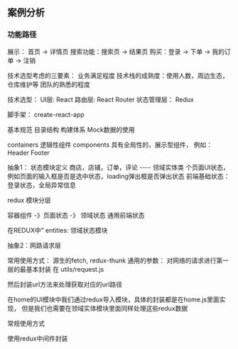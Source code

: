 
## 案例分析

### 功能路径

展示： 首页 -> 详情页
搜索功能：搜索页 -> 结果页
购买：登录 -> 下单 -> 我的订单 -> 注销

技术选型考虑的三要素：
业务满足程度
技术栈的成熟度：使用人数，周边生态，仓库维护等
团队的熟悉的程度

技术选型：
UI层: React
路由层: React Router
状态管理层： Redux


脚手架：
create-react-app 

基本规范
目录结构
构建体系
Mock数据的使用

containers 逻辑性组件
components 具有全局性的，展示型组件， 例如：Header Footer

抽象1： 状态模块定义
商店，店铺，订单，评论 ---- 领域实体类
个页面UI状态，例如页面的输入框是否是选中状态，loading弹出框是否弹出状态
前端基础状态：登录状态，全局异常信息

redux 模块分层

容器组件 -》页面状态       -》 领域状态
          通用前端状态  

在REDUX中”
entities: 领域状态模块 

抽象2：网路请求层

常用使用方式：
源生的fetch, redux-thunk
通用的参数： 对网络的请求进行第一层的最基本封装 在 utils/request.js

然后封装url方法来处理获取对应的url路径

在home的UI模块中我们通过redux导入模块，具体的封装都是在home.js里面实现，
但是我们也需要在领域实体模块里面同样处理这些redux数据

常规使用方式

使用redux中间件封装

